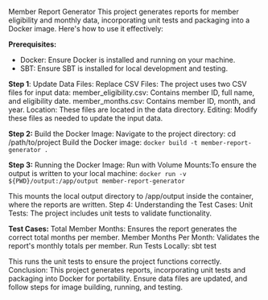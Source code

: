 Member Report Generator This project generates reports for member eligibility and monthly data, incorporating unit tests and packaging into a Docker image. Here's how to use it effectively:

**Prerequisites:**
- Docker: Ensure Docker is installed and running on your machine.
- SBT: Ensure SBT is installed for local development and testing. 

**Step 1**: Update Data Files: Replace CSV Files: The project uses two CSV files for input data: member_eligibility.csv: Contains member ID, full name, and eligibility date. member_months.csv: Contains member ID, month, and year. Location: These files are located in the data directory. Editing: Modify these files as needed to update the input data.


**Step 2:** Build the Docker Image: Navigate to the project directory: cd /path/to/project Build the Docker image: `docker build -t member-report-generator .`

**Step 3:** Running the Docker Image: Run with Volume Mounts:To ensure the output is written to your local machine: `docker run -v ${PWD}/output:/app/output member-report-generator`

This mounts the local output directory to /app/output inside the container, where the reports are written. Step 4: Understanding the Test Cases: Unit Tests: The project includes unit tests to validate functionality.

**Test Cases:** Total Member Months: Ensures the report generates the correct total months per member. Member Months Per Month: Validates the report's monthly totals per member. Run Tests Locally: sbt test

This runs the unit tests to ensure the project functions correctly. Conclusion: This project generates reports, incorporating unit tests and packaging into Docker for portability. Ensure data files are updated, and follow steps for image building, running, and testing.
